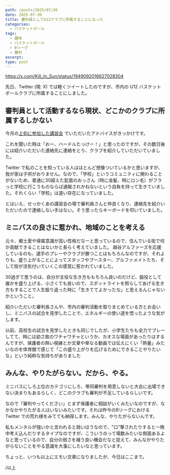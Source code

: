 ```yaml
---
path: /posts/2025/07/30
date: 2025-07-30
title: 審判員としてU12クラブに所属することになった
categories:
  - バスケットボール
tags:
  - 趣味
  - バスケットボール
  - Bリーグ
  - 審判
excerpt: 
type: post
---
```

https://x.com/Kill_In_Sun/status/1949092016627028304

先日、Twitter (現: X) では軽くツイートしたのですが、市内の U12 バスケットボールクラブに所属することにしました。

## 審判員として活動するなら現状、どこかのクラブに所属するしかない

今月の[上旬に参加した講習会](https://blog.killinsun.com/posts/2025/07/13) でいただいたアドバイスがきっかけです。

これを聞いた時は「おー、ハードルたっけー！」と思ったのですが、その数日後には紹介いただいた連絡先に連絡をとり、クラブを紹介していただいていました。

Twitter で私のことを知っている人はほとんど想像ついているかと思いますが、我が家は子供がおりません。なので、「学校」というコミュニティに関わることがないため、普通に30超えた髭面のおっさん（時に金髪、時にロン毛）がフラっと学校に行こうものならば通報されかねないという自負を持って生きていました。それくらい「学校」は遠い存在になっていました。

とはいえ、せっかくあの講習会の場で審判員さんと仲良くなり、連絡先を紹介いただいたので連絡しない手はない。そう思ったらキーボードを叩いていました。

## ミニバスの良さに惹かれ、地域のことを考える

元々、郷土愛や帰属意識が高い性格だなーと思っているので、住んでいる街で何か貢献できることはないかと長らく考えていました。
越谷アルファーズを応援しているのも、選手のプレーやクラブが勝つことはもちろんなのですが、それよりも、盛り上がることによってスタッフやブースター、アルファメイトたち、そして街が活気付いていくこの感覚に惹かれていました。

30過ぎて思うのは、自分が主役な生き方ももちろん良いのだけど、脇役として誰かを盛り上げる、小さくても良いので、スポットライトを照らしてあげる生き方もすることで人生振り返った時に「生きててよかったな」と思えるんじゃないかということ。

紹介いただいた審判長さんや、市内の審判活動を取りまとめている方とお会いし、ミニバスの試合を見学したことで、エネルギーの使い道を悟ったような気がします。

以前、高校生の試合を見学したときも同じでしたが、小学生たちも全力でプレーしてて、時には幼さ故のワチャワチャというか、カオスな場面があったりはするんですが、保護者の熱い視線とか文章や単なる動画では伝えにくい「熱量」みたいなのを体育館で感じて「この盛り上がりを広げるためにできることやりたいな」という純粋な気持ちがありました

## みんな、やりたがらない。だから、やる。

ミニバスにしろ上位のカテゴリにしろ、帯同審判を用意しないと大会に出場できない決まりもあるらしく、どこのクラブも審判が不足しているらしいです。

なので「審判やってください」とまず保護者に相談がいくみたいなのですが、なかなかやりたがる人はいないみたいです。それは昨今のBリーグにおける Twitter での荒れ様をみてても納得します。みんな、やりたがらないんです。

私もメンタルが強いかと言われると弱いほうなので、"口"撃されたりすると一晩中考え込んだりするタイプなのですが、こういうのって場数みたいな側面あるよなと思っているので、自分の弱さを補う良い機会だなと捉えて、みんながやりたがらないことをやる意識を大事にしたいなと思っています。


ちょっと、いつも以上にエモい文章になりましたが、今日はここまで。

/以上

